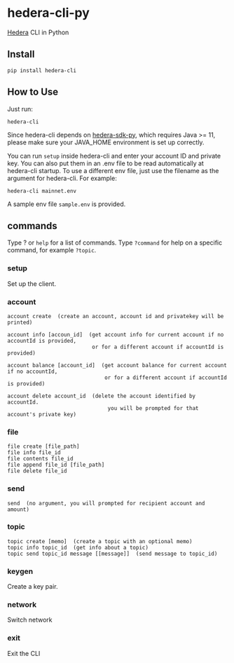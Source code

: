 # hedera-cli-py
[Hedera](https://hedera.com/) CLI in Python


## Install

    pip install hedera-cli

## How to Use

Just run:

    hedera-cli

Since hedera-cli depends on [hedera-sdk-py](https://github.com/wensheng/hedera-sdk-py), which requires Java >= 11, please make sure your JAVA_HOME environment is set up correctly.

You can run `setup` inside hedera-cli and enter your account ID and private key.  You can also put them in an .env file to be read automatically at hedera-cli startup.  To use a different env file, just use the filename as the argument for hedera-cli.  For example:

    hedera-cli mainnet.env

A sample env file `sample.env` is provided.

## commands

Type ? or `help` for a list of commands.  Type `?command` for help on a specific command, for example `?topic`. 

### setup

Set up the client.

### account

    account create  (create an account, account id and privatekey will be printed)

    account info [accoun_id]  (get account info for current account if no accountId is provided,
                               or for a different account if accountId is provided)

    account balance [account_id]  (get account balance for current account if no accountId,
                                   or for a different account if accountId is provided)

    account delete account_id  (delete the account identified by accountId.
                                    you will be prompted for that account's private key)

### file

    file create [file_path]
    file info file_id
    file contents file_id
    file append file_id [file_path]
    file delete file_id

### send

    send  (no argument, you will prompted for recipient account and amount)

### topic

    topic create [memo]  (create a topic with an optional memo)
    topic info topic_id  (get info about a topic)
    topic send topic_id message [[message]]  (send message to topic_id)

### keygen

Create a key pair.

### network

Switch network

### exit

Exit the CLI
